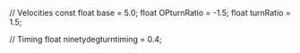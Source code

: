 // Velocities
const float base = 5.0;
float OPturnRatio = -1.5;
float turnRatio = 1.5;

// Timing
float ninetydegturntiming = 0.4;
